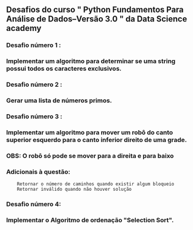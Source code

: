 ## Desafios do curso " Python Fundamentos Para Análise de Dados–Versão 3.0 "  da Data Science academy


###  Desafio número 1 :
 ### Implementar um algoritmo para determinar se uma string possui todos os caracteres exclusivos.
###  Desafio número 2 :
 ### Gerar uma lista de números primos.
###  Desafio número 3 :
 ### Implementar um algoritmo para mover um robô do canto superior esquerdo para o canto inferior direito de uma grade.
 ### OBS: O robô só pode se mover para a direita e para baixo
 ### Adicionais à questão:
        Retornar o número de caminhos quando existir algum bloqueio
        Retornar inválido quando não houver solução
###  Desafio número 4:
 ### Implementar o Algoritmo de ordenação "Selection Sort".

